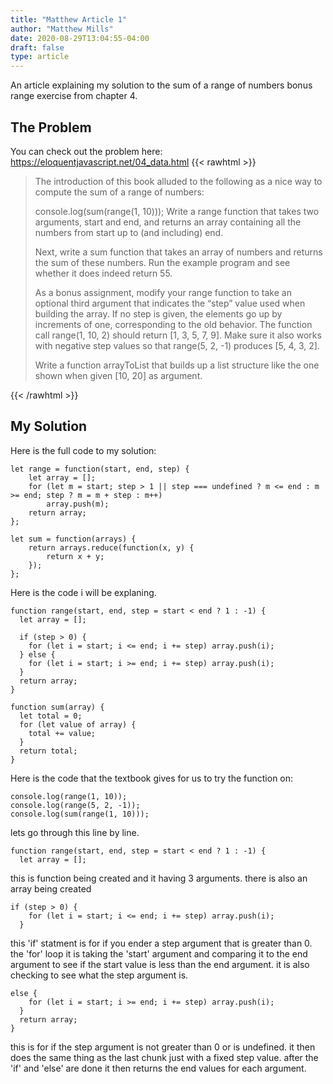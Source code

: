 ```yaml
---
title: "Matthew Article 1"
author: "Matthew Mills"
date: 2020-08-29T13:04:55-04:00
draft: false
type: article
---
```


An article explaining my solution to the sum of a range of numbers bonus range exercise from chapter 4.

<!--more-->

## The Problem

You can check out the problem here: https://eloquentjavascript.net/04_data.html
{{< rawhtml >}}
<blockquote>
The introduction of this book alluded to the following as a nice way to compute the sum of a range of numbers:

console.log(sum(range(1, 10)));
Write a range function that takes two arguments, start and end, and returns an array containing all the numbers from start up to (and including) end.

Next, write a sum function that takes an array of numbers and returns the sum of these numbers. Run the example program and see whether it does indeed return 55.

As a bonus assignment, modify your range function to take an optional third argument that indicates the “step” value used when building the array. If no step is given, the elements go up by increments of one, corresponding to the old behavior. The function call range(1, 10, 2) should return [1, 3, 5, 7, 9]. Make sure it also works with negative step values so that range(5, 2, -1) produces [5, 4, 3, 2].

Write a function arrayToList that builds up a list structure like the one shown when given [10, 20] as argument.
</blockquote>
{{< /rawhtml >}}

## My Solution

Here is the full code to my solution:

```{javascript}
let range = function(start, end, step) {
    let array = [];
    for (let m = start; step > 1 || step === undefined ? m <= end : m >= end; step ? m = m + step : m++)
        array.push(m);
    return array;
};

let sum = function(arrays) {
    return arrays.reduce(function(x, y) {
        return x + y;
    });
};
```
Here is the code i will be explaning.

```{javascript}
function range(start, end, step = start < end ? 1 : -1) {
  let array = [];

  if (step > 0) {
    for (let i = start; i <= end; i += step) array.push(i);
  } else {
    for (let i = start; i >= end; i += step) array.push(i);
  }
  return array;
}

function sum(array) {
  let total = 0;
  for (let value of array) {
    total += value;
  }
  return total;
}
```


Here is the code that the textbook gives for us to try the function on:

```{javascript}
console.log(range(1, 10));
console.log(range(5, 2, -1));
console.log(sum(range(1, 10)));
```
lets go through this line by line.

```{javascript}
function range(start, end, step = start < end ? 1 : -1) {
  let array = [];
```
this is function being created and it having 3 arguments. there is also an array being created

```{javascript}
if (step > 0) {
    for (let i = start; i <= end; i += step) array.push(i);
  }
```
this 'if' statment is for if you ender a step argument that is greater than 0. the 'for' loop it is taking the 'start' argument 
and comparing it to the end argument to see if the start value is less than the end argument. it is also checking to see what the step argument is.

```{javascript}
else {
    for (let i = start; i >= end; i += step) array.push(i);
  }
  return array;
}
```
this is for if the step argument is not greater than 0 or is undefined. it then does the same thing as the last chunk just with a fixed step value. after the 'if' and 'else' are done it then returns the end values for each argument.








